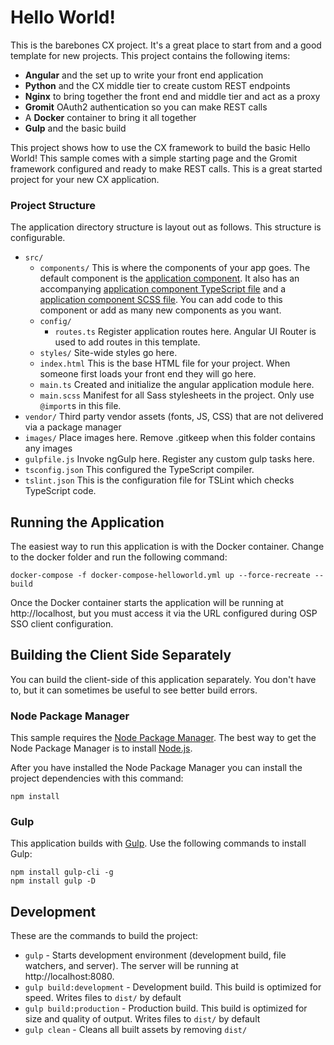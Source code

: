 # Hello World!

This is the barebones CX project.  It's a great place to start from and a good template for new projects.  This project contains the following items:

* **Angular** and the set up to write your front end application
* **Python** and the CX middle tier to create custom REST endpoints
* **Nginx** to bring together the front end and middle tier and act as a proxy
* **Gromit** OAuth2 authentication so you can make REST calls
* A **Docker** container to bring it all together
* **Gulp** and the basic build 

This project shows how to use the CX framework to build the basic Hello World!  This sample comes with a simple starting page and the Gromit framework configured and ready to make REST calls.  This is a great started project for your new CX application.

### Project Structure
The application directory structure is layout out as follows. This structure is configurable.
* `src/`
  * `components/` This is where the components of your app goes.  The default component is the [application component](src/components/application/application.component.html).  It also has an accompanying [application component TypeScript file](src/components/application/application.component.ts) and a [application component SCSS file](src/components/application/application.component.scss).  You can add code to this component or add as many new components as you want.
  * `config/`
    * `routes.ts` Register application routes here. Angular UI Router is used to add routes in this template.
  * `styles/` Site-wide styles go here.
  * `index.html` This is the base HTML file for your project.  When someone first loads your front end they will go here.
  * `main.ts` Created and initialize the angular application module here.
  * `main.scss` Manifest for all Sass stylesheets in the project. Only use `@import`s in this file.
* `vendor/` Third party vendor assets (fonts, JS, CSS) that are not delivered via a package manager
* `images/` Place images here. Remove .gitkeep when this folder contains any images
* `gulpfile.js` Invoke ngGulp here. Register any custom gulp tasks here.
* `tsconfig.json` This configured the TypeScript compiler.
* `tslint.json` This is the configuration file for TSLint which checks TypeScript code.

## Running the Application

The easiest way to run this application is with the Docker container.  Change to the docker folder and run the following command:

```
docker-compose -f docker-compose-helloworld.yml up --force-recreate --build
```

Once the Docker container starts the application will be running at http://localhost, but you must access it via the URL configured during OSP SSO client configuration.

## Building the Client Side Separately
You can build the client-side of this application separately.  You don't have to, but it can sometimes be useful to see better build errors.

### Node Package Manager
This sample requires the [Node Package Manager](https://www.npmjs.com).  The best way to get the Node Package Manager is to install [Node.js](https://nodejs.org/en).  

After you have installed the Node Package Manager you can install the project dependencies with this command:

```
npm install
```

### Gulp
This application builds with [Gulp](http://gulpjs.com).  Use the following commands to install Gulp:

```
npm install gulp-cli -g
npm install gulp -D
```

## Development

These are the commands to build the project:

* `gulp` - Starts development environment (development build, file watchers, and server).  The server will be running at http://localhost:8080.
* `gulp build:development` - Development build. This build is optimized for speed. Writes files to `dist/` by 
default
* `gulp build:production` - Production build. This build is optimized for size and quality of output. Writes 
files to `dist/` by default
* `gulp clean` - Cleans all built assets by removing `dist/`